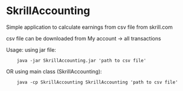 # SkrillAccounting
Simple application to calculate earnings from csv file from skrill.com

csv file can be downloaded from My account -> all transactions


Usage: 
using jar file:

		java -jar SkrillAccounting.jar 'path to csv file'
  
  
OR using main class (SkrillAccounting):

		java -cp SkrillAccounting SkrillAccounting 'path to csv file'

